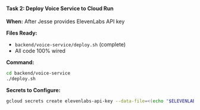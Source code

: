 #### **Task 2: Deploy Voice Service to Cloud Run**

**When:** After Jesse provides ElevenLabs API key

**Files Ready:**

- `backend/voice-service/deploy.sh` (complete)
- All code 100% wired

**Command:**

```bash
cd backend/voice-service
./deploy.sh
```

**Secrets to Configure:**

```bash
gcloud secrets create elevenlabs-api-key --data-file=<(echo "$ELEVENLABS_API_KEY")
```
